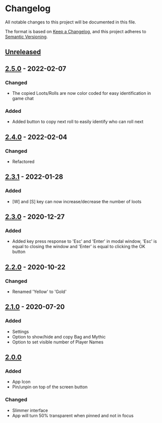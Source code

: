 # Changelog
All notable changes to this project will be documented in this file.

The format is based on [Keep a Changelog](https://keepachangelog.com/en/1.0.0/),
and this project adheres to [Semantic Versioning](https://semver.org/spec/v2.0.0.html).

## [Unreleased]

## [2.5.0] - 2022-02-07
### Changed
- The copied Loots/Rolls are now color coded for easy identification in game chat
### Added
- Added button to copy next roll to easily identify who can roll next

## [2.4.0] - 2022-02-04
### Changed
- Refactored

## [2.3.1] - 2022-01-28
### Added
- [W] and [S] key can now increase/decrease the number of loots

## [2.3.0] - 2020-12-27
### Added
- Added key press response to 'Esc' and 'Enter' in modal window, 'Esc' is equal to closing the window and 'Enter' is equal to clicking the OK button

## [2.2.0] - 2020-10-22
### Changed
- Renamed 'Yellow' to 'Gold'

## [2.1.0] - 2020-07-20
### Added
- Settings
- Option to show/hide and copy Bag and Mythic
- Option to set visible number of Player Names

## [2.0.0]
### Added
- App Icon
- Pin/unpin on top of the screen button
### Changed
- Slimmer interface
- App will turn 50% transparent when pinned and not in focus

[Unreleased]: #
[2.5.0]: #
[2.4.0]: #
[2.3.1]: #
[2.3.0]: #
[2.2.0]: #
[2.1.0]: #
[2.0.0]: #
